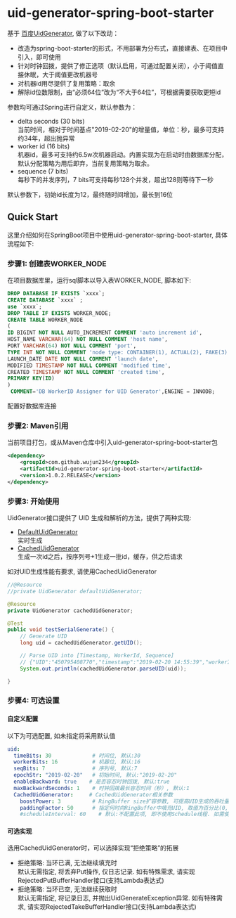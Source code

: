 uid-generator-spring-boot-starter
==========================
基于 [百度UidGenerator](https://github.com/baidu/uid-generator), 做了以下改动：
- 改造为spring-boot-starter的形式，不用部署为分布式，直接建表、在项目中引入，即可使用
- 针对时钟回拨，提供了修正选项（默认启用，可通过配置关闭），小于阈值直接休眠，大于阈值更改机器号
- 对机器id用尽提供了复用策略：取余
- 解除id位数限制，由“必须64位”改为“不大于64位”，可根据需要获取更短id

参数均可通过Spring进行自定义，默认参数为：
- delta seconds (30 bits)  
当前时间，相对于时间基点"2019-02-20"的增量值，单位：秒，最多可支持约34年，超出抛异常
- worker id (16 bits)  
机器id，最多可支持约6.5w次机器启动。内置实现为在启动时由数据库分配，默认分配策略为用后即弃，当前复用策略为取余。
- sequence (7 bits)  
每秒下的并发序列，7 bits可支持每秒128个并发，超出128则等待下一秒

默认参数下，初始id长度为12，最终随时间增加，最长到16位

Quick Start
------------

这里介绍如何在SpringBoot项目中使用uid-generator-spring-boot-starter, 具体流程如下:<br/>

### 步骤1: 创建表WORKER_NODE
在项目数据库里，运行sql脚本以导入表WORKER_NODE, 脚本如下:
```sql
DROP DATABASE IF EXISTS `xxxx`;
CREATE DATABASE `xxxx` ;
use `xxxx`;
DROP TABLE IF EXISTS WORKER_NODE;
CREATE TABLE WORKER_NODE
(
ID BIGINT NOT NULL AUTO_INCREMENT COMMENT 'auto increment id',
HOST_NAME VARCHAR(64) NOT NULL COMMENT 'host name',
PORT VARCHAR(64) NOT NULL COMMENT 'port',
TYPE INT NOT NULL COMMENT 'node type: CONTAINER(1), ACTUAL(2), FAKE(3)',
LAUNCH_DATE DATE NOT NULL COMMENT 'launch date',
MODIFIED TIMESTAMP NOT NULL COMMENT 'modified time',
CREATED TIMESTAMP NOT NULL COMMENT 'created time',
PRIMARY KEY(ID)
)
 COMMENT='DB WorkerID Assigner for UID Generator',ENGINE = INNODB;
```
配置好数据库连接

### 步骤2: Maven引用
当前项目打包，或从Maven仓库中引入uid-generator-spring-boot-starter包
```xml
<dependency>
    <groupId>com.github.wujun234</groupId>
    <artifactId>uid-generator-spring-boot-starter</artifactId>
    <version>1.0.2.RELEASE</version>
</dependency>
```
### 步骤3: 开始使用

UidGenerator接口提供了 UID 生成和解析的方法，提供了两种实现: 
- [DefaultUidGenerator](src/main/java/com/github/wujun234/uid/impl/DefaultUidGenerator.java)  
实时生成
- [CachedUidGenerator](src/main/java/com/github/wujun234/uid/impl/CachedUidGenerator.java)  
生成一次id之后，按序列号+1生成一批id，缓存，供之后请求

如对UID生成性能有要求, 请使用CachedUidGenerator

```java
//@Resource
//private UidGenerator defaultUidGenerator;

@Resource
private UidGenerator cachedUidGenerator;

@Test
public void testSerialGenerate() {
    // Generate UID
    long uid = cachedUidGenerator.getUID();

    // Parse UID into [Timestamp, WorkerId, Sequence]
    // {"UID":"450795408770","timestamp":"2019-02-20 14:55:39","workerId":"27","sequence":"2"}
    System.out.println(cachedUidGenerator.parseUID(uid));

}
```
### 步骤4: 可选设置
#### 自定义配置
以下为可选配置, 如未指定将采用默认值
```yml
uid:
  timeBits: 30             # 时间位, 默认:30
  workerBits: 16           # 机器位, 默认:16
  seqBits: 7               # 序列号, 默认:7
  epochStr: "2019-02-20"   # 初始时间, 默认:"2019-02-20"
  enableBackward: true    # 是否容忍时钟回拨, 默认:true
  maxBackwardSeconds: 1    # 时钟回拨最长容忍时间（秒）, 默认:1
  CachedUidGenerator:     # CachedUidGenerator相关参数
    boostPower: 3          # RingBuffer size扩容参数, 可提高UID生成的吞吐量, 默认:3
    paddingFactor: 50      # 指定何时向RingBuffer中填充UID, 取值为百分比(0, 100), 默认为50
    #scheduleInterval: 60    # 默认:不配置此项, 即不使用Schedule线程. 如需使用, 请指定Schedule线程时间间隔, 单位:秒
```
#### 可选实现
选用CachedUidGenerator时，可以选择实现“拒绝策略”的拓展
- 拒绝策略: 当环已满, 无法继续填充时  
默认无需指定, 将丢弃Put操作, 仅日志记录. 如有特殊需求, 请实现RejectedPutBufferHandler接口(支持Lambda表达式)
- 拒绝策略: 当环已空, 无法继续获取时  
默认无需指定, 将记录日志, 并抛出UidGenerateException异常. 如有特殊需求, 请实现RejectedTakeBufferHandler接口(支持Lambda表达式)
